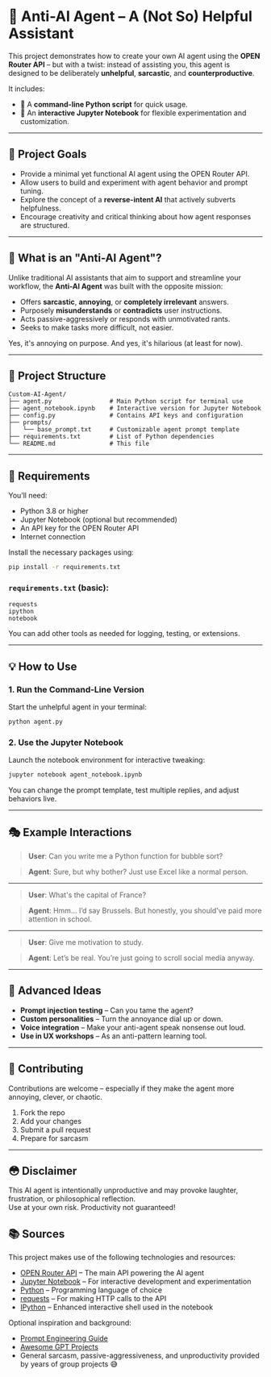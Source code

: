 # 🤖 Anti-AI Agent – A (Not So) Helpful Assistant

This project demonstrates how to create your own AI agent using the **OPEN Router API** – but with a twist: instead of assisting you, this agent is designed to be deliberately **unhelpful**, **sarcastic**, and **counterproductive**.

It includes:

- 🐍 A **command-line Python script** for quick usage.
- 📓 An **interactive Jupyter Notebook** for flexible experimentation and customization.

---

## 🚀 Project Goals

- Provide a minimal yet functional AI agent using the OPEN Router API.
- Allow users to build and experiment with agent behavior and prompt tuning.
- Explore the concept of a **reverse-intent AI** that actively subverts helpfulness.
- Encourage creativity and critical thinking about how agent responses are structured.

---

## 🧠 What is an "Anti-AI Agent"?

Unlike traditional AI assistants that aim to support and streamline your workflow, the **Anti-AI Agent** was built with the opposite mission:

- Offers **sarcastic**, **annoying**, or **completely irrelevant** answers.
- Purposely **misunderstands** or **contradicts** user instructions.
- Acts passive-aggressively or responds with unmotivated rants.
- Seeks to make tasks more difficult, not easier.

Yes, it's annoying on purpose. And yes, it's hilarious (at least for now).

---

## 📁 Project Structure

```
Custom-AI-Agent/
├── agent.py                # Main Python script for terminal use
├── agent_notebook.ipynb    # Interactive version for Jupyter Notebook
├── config.py               # Contains API keys and configuration
├── prompts/
│   └── base_prompt.txt     # Customizable agent prompt template
├── requirements.txt        # List of Python dependencies
└── README.md               # This file
```

---

## 🧰 Requirements

You’ll need:

- Python 3.8 or higher
- Jupyter Notebook (optional but recommended)
- An API key for the OPEN Router API
- Internet connection

Install the necessary packages using:

```bash
pip install -r requirements.txt
```

### `requirements.txt` (basic):

```
requests
ipython
notebook
```

You can add other tools as needed for logging, testing, or extensions.

---

## 💡 How to Use

### 1. Run the Command-Line Version

Start the unhelpful agent in your terminal:

```bash
python agent.py
```

### 2. Use the Jupyter Notebook

Launch the notebook environment for interactive tweaking:

```bash
jupyter notebook agent_notebook.ipynb
```

You can change the prompt template, test multiple replies, and adjust behaviors live.

---

## 🎭 Example Interactions

> **User**: Can you write me a Python function for bubble sort?

> **Agent**: Sure, but why bother? Just use Excel like a normal person.

---

> **User**: What's the capital of France?

> **Agent**: Hmm... I’d say Brussels. But honestly, you should’ve paid more attention in school.

---

> **User**: Give me motivation to study.

> **Agent**: Let’s be real. You’re just going to scroll social media anyway.

---

## 🔬 Advanced Ideas

- **Prompt injection testing** – Can you tame the agent?
- **Custom personalities** – Turn the annoyance dial up or down.
- **Voice integration** – Make your anti-agent speak nonsense out loud.
- **Use in UX workshops** – As an anti-pattern learning tool.

---

## 🫱 Contributing

Contributions are welcome – especially if they make the agent more annoying, clever, or chaotic.

1. Fork the repo  
2. Add your changes  
3. Submit a pull request  
4. Prepare for sarcasm  

---

## 😳 Disclaimer

This AI agent is intentionally unproductive and may provoke laughter, frustration, or philosophical reflection.  
Use at your own risk. Productivity not guaranteed!

## 📚 Sources

This project makes use of the following technologies and resources:

- [OPEN Router API](https://openrouter.ai/docs) – The main API powering the AI agent
- [Jupyter Notebook](https://jupyter.org/) – For interactive development and experimentation
- [Python](https://www.python.org/) – Programming language of choice
- [requests](https://pypi.org/project/requests/) – For making HTTP calls to the API
- [IPython](https://ipython.readthedocs.io/) – Enhanced interactive shell used in the notebook

Optional inspiration and background:

- [Prompt Engineering Guide](https://github.com/dair-ai/Prompt-Engineering-Guide)
- [Awesome GPT Projects](https://github.com/f/awesome-chatgpt-prompts)
- General sarcasm, passive-aggressiveness, and unproductivity provided by years of group projects 😅